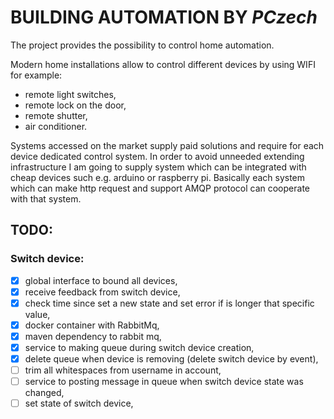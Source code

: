 # BUILDING AUTOMATION BY *PCzech*

The project provides the possibility to control home automation.

Modern home installations allow to control different devices by using WIFI for example:
 - remote light switches,
 - remote lock on the door,
 - remote shutter,
 - air conditioner.

Systems accessed on the market supply paid solutions and require for each device dedicated control system.
In order to avoid unneeded extending infrastructure I am going to supply system which can be integrated with cheap 
devices such e.g. arduino or raspberry pi. Basically  each system which can make http request and support AMQP protocol
can cooperate with that system.


## TODO:

### Switch device:
- [x] global interface to bound all devices,
- [x] receive feedback from switch device,
- [x] check time since set a new state and set error if is longer that specific value,
- [x] docker container with RabbitMq,
- [x] maven dependency to rabbit mq,
- [x] service to making queue during switch device creation,
- [x] delete queue when device is removing (delete switch device by event),
- [ ] trim all whitespaces from username in account,
- [ ] service to posting message in queue when switch device state was changed,
- [ ] set state of switch device,